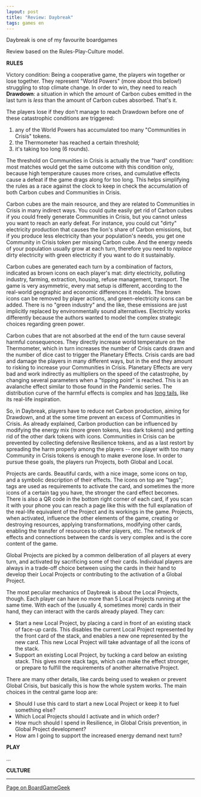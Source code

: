 ```yaml
---
layout: post
title: "Review: Daybreak"
tags: games en
---
```


Daybreak is one of my favourite boardgames 

Review based on the Rules-Play-Culture model.

**RULES**

Victory condition: Being a cooperative game, the players win together or lose together. They represent "World Powers" (more about this below!) struggling to stop climate change. In order to win, they need to reach **Drawdown**: a situation in which the amount of Carbon cubes emitted in the last turn is *less* than the amount of Carbon cubes absorbed. That's it.

The players lose if they don't manage to reach Drawdown before one of these catastrophic conditions are triggered:
1. any of the World Powers has accumulated too many "Communities in Crisis" tokens. 
1. the Thermometer has reached a certain threshold;
1. it's taking too long (6 rounds).

The threshold on Communities in Crisis is actually the true "hard" condition: most matches would get the same outcome with this condition only, because high temperature causes more crises, and cumulative effects cause a defeat if the game drags along for too long. This helps simplifying the rules as a race against the clock to keep in check the accumulation of both Carbon cubes and Communities in Crisis.

Carbon cubes are the main resource, and they are related to Communities in Crisis in many indirect ways. You could quite easily get rid of Carbon cubes if you could freely generate Communities in Crisis, but you cannot unless you want to reach an early defeat. For instance, you could cut "dirty" electricity production that causes the lion's share of Carbon emissions, but if you produce less electricity than your population's needs, you get one Community in Crisis token per missing Carbon cube. And the energy needs of your population usually grow at each turn, therefore you need to *replace* dirty electricity with green electricity if you want to do it sustainably.

Carbon cubes are generated each turn by a combination of factors, indicated as brown icons on each player's mat: dirty electricity, polluting industry, farming, extraction, housing, refuse management, transport. The game is very asymmetric, every mat setup is different, according to the real-world geographic and economic differences it models. The brown icons can be removed by player actions, and green-electricity icons can be added. There is no "green industry" and the like, these emissions are just implicitly replaced by environmentally sound alternatives. Electricity works differently because the authors wanted to model the complex strategic choices regarding green power.

Carbon cubes that are not absorbed at the end of the turn cause several harmful consequences. They directly increase world temperature on the Thermometer, which in turn increases the number of Crisis cards drawn and the number of dice cast to trigger the Planetary Effects. Crisis cards are bad and damage the players in many different ways, but in the end they amount to risking to increase your Communities in Crisis. Planetary Effects are very bad and work indirectly as multipliers on the speed of the catastrophe, by changing several parameters when a "tipping point" is reached. This is an avalanche effect similar to those found in the Pandemic series. The distribution curve of the harmful effects is complex and has [long tails](https://en.wikipedia.org/wiki/Long_tail), like its real-life inspiration.

So, in Daybreak, players have to reduce net Carbon production, aiming for Drawdown, and at the some time prevent an excess of Communities in Crisis. As already explained, Carbon production can be influenced by modifying the energy mix (more green tokens, less dark tokens) and getting rid of the other dark tokens with icons. Communities in Crisis can be prevented by collecting defensive Resilience tokens, and as a last restort by spreading the harm properly among the players -- one player with too many Community in Crisis tokens is enough to make everone lose. In order to pursue these goals, the players run Projects, both Global and Local.

Projects are cards. Beautiful cards, with a nice image, some icons on top, and a symbolic description of their effects. The icons on top are "tags"; tags are used as requirements to activate the card, and sometimes the more icons of a certain tag you have, the stronger the card effect becomes. There is also a QR code in the bottom right corner of each card, if you scan it with your phone you can reach a page like this with the full explanation of the real-life equivalent of the Project and its workings in the game. Projects, when activated, influence the other elements of the game, creating or destroying resources, applying transformations, modifying other cards, enabling the transfer of resources to other players, etc. The network of effects and connections between the cards is very complex and is the core content of the game.

Global Projects are picked by a common deliberation of all players at every turn, and activated by sacrificing some of their cards. Individual players are always in a trade-off choice between using the cards in their hand to develop their Local Projects or contributing to the activation of a Global Project.

The most peculiar mechanics of Daybreak is about the Local Projects, though. Each player can have no more than 5 Local Projects running at the same time. With each of the (usually 4, sometimes more) cards in their hand, they can interact with the cards already played. They can:
- Start a new Local Project, by placing a card in front of an existing stack of face-up cards. This disables the current Local Project represented by the front card of the stack, and enables a new one represented by the new card. This new Local Project will take advantage of all the icons of the stack.
- Support an existing Local Project, by tucking a card below an existing stack. This gives more stack tags, which can make the effect stronger, or prepare to fulfill the requirements of another alternative Project.

There are many other details, like cards being used to weaken or prevent Global Crisis, but basically this is how the whole system works. The main choices in the central game loop are:
- Should I use this card to start a new Local Project or keep it to fuel something else?
- Which Local Projects should I activate and in which order?
- How much should I spend in Resilience, in Global Crisis prevention, in Global Project development?
- How am I going to support the increased energy demand next turn?

**PLAY**

...

**CULTURE**

---

[Page on BoardGameGeek](https://boardgamegeek.com/boardgame/18866/shear-panic)
